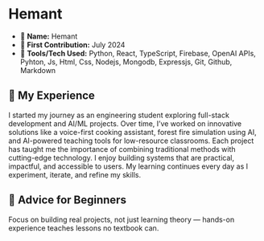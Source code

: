# Hemant

- 👤 **Name:** Hemant  
- 📅 **First Contribution:** July 2024  
- 🔧 **Tools/Tech Used:** Python, React, TypeScript, Firebase, OpenAI APIs, Pyhton, Js, Html, Css, Nodejs, Mongodb, Expressjs, Git, Github, Markdown

## 🌟 My Experience  
I started my journey as an engineering student exploring full-stack development and AI/ML projects. Over time, I’ve worked on innovative solutions like a voice-first cooking assistant, forest fire simulation using AI, and AI-powered teaching tools for low-resource classrooms. Each project has taught me the importance of combining traditional methods with cutting-edge technology. I enjoy building systems that are practical, impactful, and accessible to users. My learning continues every day as I experiment, iterate, and refine my skills.

## 📌 Advice for Beginners  
Focus on building real projects, not just learning theory — hands-on experience teaches lessons no textbook can.

